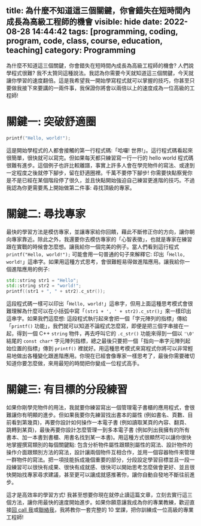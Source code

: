 title: 為什麼不知道這三個關鍵，你會錯失在短時間內成長為高級工程師的機會
visible: hide
date: 2022-08-28 14:44:42
tags: [programming, coding, program, code, class, course, education, teaching]
category: Programming
---
為什麼不知道這三個關鍵，你會錯失在短時間內成長為高級工程師的機會? 人們說學程式很難? 我不太贊同這種說法。我認為你需要今天就知道這三個關鍵，今天就讓你學習的速度翻倍。這是我希望我一開始學寫程式就可以掌握的技巧，你甚至只要做我接下來要講的一兩件事，我保證你將會以兩倍以上的速度成為一位高級的工程師!

<!--more-->

# 關鍵一: 突破舒適圈
```c
printf("Hello, world!");
```
這是開始學程式的人都會接觸的第一行程式碼:「哈囉! 世界!」。這行程式碼看起來很簡單，很快就可以寫完。但如果每天都只練習寫一行一行的 hello world 程式碼很難有進步。這個例子也許比較離譜，事實上許多人會在學完物件的寫法、或達到一定程度之後就停下腳步，留在舒適圈裡。千萬不要停下腳步! 你需要快點察覺你是不是已經在某個階段停了很久，並且快點開始強迫自己練習更進階的技巧。不過我認為你更需要馬上開始做第二件事: 尋找頂級的專家。

# 關鍵二: 尋找專家
最快的學習方法是模仿專家，並讓專家給你回饋，藉此不斷修正你的方向，讓你朝向專家靠近。除此之外，我還要你去模仿專家的「心智表徵」，也就是專家在練習跟在實戰的時候會怎麼想。讓我給你一個完美的例子。當人們看到這行程式 `printf("Hello, world!");` 可能會用一句普通的句子來解釋它: 印出「`Hello, world!`」這串字。如果用這種方式思考，會很難輕易得做進階應用。讓我給你一個進階應用的例子:
```cpp
std::string str1 = "Hello";
std::string str2 = "world!";
printf((str1 + ", " + str2).c_str());
```
這段程式碼一樣可以印出「`Hello, world!`」這串字，但用上面這種思考模式會很難理解為什麼可以在小括弧中寫「`(str1 + ', ' + str2).c_str()`」來一樣印出這串字。如果我們這麼想: 這段程式執行起來會把一個「字元陣列的指標」傳給「`printf()` 功能」，我們就可以知道不論程式怎麼寫，即便是把三個字串接在一起，得到一個 C++ `string` 物件，再去呼叫它的 `.c_str()` 功能來得到一個以 `'\0'` 結尾的 `const char*` 字元陣列指標，總之最後只要把一個「指向一串字元陣列起始位置的指標」傳到 `printf()` 裡就好。用這種思考模式來寫程式你將可以非常輕易地做出各種變化跟進階應用。你現在已經會像專家一樣思考了，最後你需要確切知道你要怎麼做，來用最短的時間把你變成一位程式高手。

# 關鍵三: 有目標的分段練習
如果你剛學完物件的用法，我就要你練習寫出一個管理電子書櫃的應用程式，會很難讓你有明顯的進步。但如果我要你先練習找出書本的屬性 (例如書名、頁數、目前看到第幾頁)，再要你設計如何操作一本電子書 (例如讀取某頁的內容、翻頁、跳轉到某頁)，最後再要你設計怎麼管理一到多本電子書 (例如列出我擁有的所有書本、加一本書到書櫃、用書名找到某一本書)。用這種方式很顯然可以讓你很快地掌握撰寫類別的每個關鍵點: 包含分析物件屬性跟類別屬性的寫法、設計物件的操作介面跟類別方法的寫法，設計讓兩個物件互相合作，並用一個容器物件來管理一群物件的寫法。把一項技能拆成幾個重要的部分，分段設定學習目標並且一段一段練習可以很快有成果、很快有成就感、很快可以開始思考怎麼做會更好、並且很快開始找專家尋求建議，甚至更可以讓成就感推著你，讓你自動自發地不斷往前進步。

這才是高效率的學習方式! 我甚至想要你現在就停止讀這篇文章，立刻去實行這三個方法，讓你用最快的速度開始進步。如果你願意讓我成為你的專業教練，歡迎直接<a href="tel:+886921-613-978">回 call 我</a>或[聯絡我](/about#Contact-Information)，我將教你一套完整的 10 堂課，把你訓練成一位高級的專業工程師!
